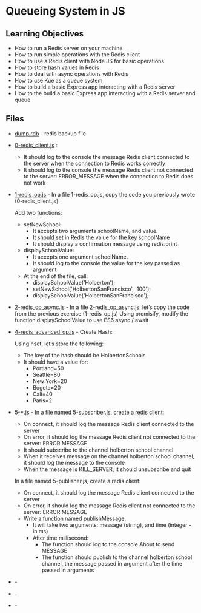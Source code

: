 # Queueing System in JS

## Learning Objectives

* How to run a Redis server on your machine
* How to run simple operations with the Redis client
* How to use a Redis client with Node JS for basic operations
* How to store hash values in Redis
* How to deal with async operations with Redis
* How to use Kue as a queue system
* How to build a basic Express app interacting with a Redis server
* How to the build a basic Express app interacting with a Redis server and queue

## Files

* [dump.rdb](dump.rdb) - redis backup file
* [0-redis_client.js](0-redis_client.js) :
  * It should log to the console the message Redis client connected to the server when the connection to Redis works correctly
  * It should log to the console the message Redis client not connected to the server: ERROR_MESSAGE when the connection to Redis does not work
* [1-redis_op.js](1-redis_op.js) - In a file 1-redis_op.js, copy the code you previously wrote (0-redis_client.js).

  Add two functions:

  * setNewSchool:
    * It accepts two arguments schoolName, and value.
    * It should set in Redis the value for the key schoolName
    * It should display a confirmation message using redis.print
  * displaySchoolValue:
    * It accepts one argument schoolName.
    * It should log to the console the value for the key passed as argument
  * At the end of the file, call:
    * displaySchoolValue('Holberton');
    * setNewSchool('HolbertonSanFrancisco', '100');
    * displaySchoolValue('HolbertonSanFrancisco');
* [2-redis_op_async.js](2-redis_op_async.js) - In a file 2-redis_op_async.js, let’s copy the code from the previous exercise (1-redis_op.js)
  Using promisify, modify the function displaySchoolValue to use ES6 async / await

* [4-redis_advanced_op.js](4-redis_advanced_op.js) - Create Hash:

  Using hset, let’s store the following:

  * The key of the hash should be HolbertonSchools
  * It should have a value for:
    * Portland=50
    * Seattle=80
    * New York=20
    * Bogota=20
    * Cali=40
    * Paris=2
* [5-*.js](5-subscriber.js) - In a file named 5-subscriber.js, create a redis client:

  * On connect, it should log the message Redis client connected to the server
  * On error, it should log the message Redis client not connected to the server: ERROR MESSAGE
  * It should subscribe to the channel holberton school channel
  * When it receives message on the channel holberton school channel, it should log the message to the console
  * When the message is KILL_SERVER, it should unsubscribe and quit

  In a file named 5-publisher.js, create a redis client:

  * On connect, it should log the message Redis client connected to the server
  * On error, it should log the message Redis client not connected to the server: ERROR MESSAGE
  * Write a function named publishMessage:
    * It will take two arguments: message (string), and time (integer - in ms)
    * After time millisecond:
      * The function should log to the console About to send MESSAGE
      * The function should publish to the channel holberton school channel, the message passed in argument after the time passed in arguments
* []() -
* []() -
* []() -
